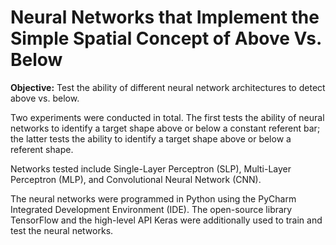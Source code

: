 # Neural Networks that Implement the Simple Spatial Concept of Above Vs. Below

**Objective:** Test the ability of different neural network architectures to detect above vs. below.

Two experiments were conducted in total. The first tests the ability of neural networks to identify a target shape above or below a constant referent bar; the latter tests the ability to identify a target shape above or below a referent shape.

Networks tested include Single-Layer Perceptron (SLP), Multi-Layer Perceptron (MLP), and Convolutional Neural Network (CNN).

The neural networks were programmed in Python using the PyCharm Integrated Development Environment (IDE). The open-source library TensorFlow and the high-level API Keras were additionally used to train and test the neural networks.
